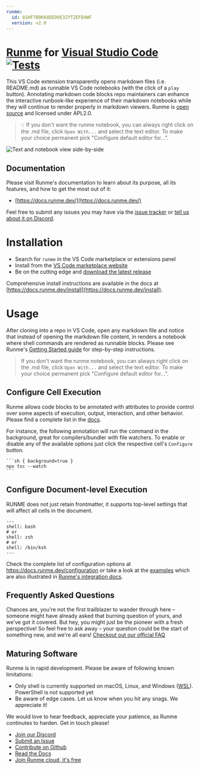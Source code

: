 ```yaml
---
runme:
  id: 01HF7B0KK8DED9E3ZYTZEFB4WF
  version: v2.0
---
```


# [Runme](http://runme.dev) for [Visual Studio Code](https://code.visualstudio.com/) [![Tests](https://github.com/stateful/vscode-runme/actions/workflows/test.yml/badge.svg)](https://github.com/stateful/vscode-runme/actions/workflows/test.yml)

This VS Code extension transparently opens markdown files (i.e. README.md) as runnable VS Code notebooks (with the click of a `play` button). Annotating markdown code blocks repo maintainers can enhance the interactive runbook-like experience of their markdown notebooks while they will continue to render properly in markdown viewers. Runme is [open source](https://docs.runme.dev/open-source) and licensed under APL2.0.

> 💡 If you don't want the runme notebook, you can always right click on the .md file, click `Open With...` and select the text editor. To make your choice permanent pick "Configure default editor for...".

![Text and notebook view side-by-side](https://runme.dev/img/short.gif)

## Documentation

Please visit Runme's documentation to learn about its purpose, all its features, and how to get the most out of it:

- [https://docs.runme.dev/](https://docs.runme.dev/)

Feel free to submit any issues you may have via the
[issue tracker](https://github.com/stateful/vscode-runme/issues) or [tell us about it on Discord](https://discord.gg/runme).

# Installation

- Search for `runme` in the VS Code marketplace or extensions panel
- Install from the [VS Code marketplace website](https://marketplace.visualstudio.com/items?itemName=stateful.runme)
- Be on the cutting edge and [download the latest release](https://github.com/stateful/vscode-runme/releases)

Comprehensive install instructions are available in the docs at [https://docs.runme.dev/install](https://docs.runme.dev/install).

# Usage

After cloning into a repo in VS Code, open any markdown file and notice that instead of opening the markdown file content, in renders a notebook where shell commands are rendered as runnable blocks. Please see Runme's [Getting Started guide](https://docs.runme.dev/getting-started) for step-by-step instructions.

> If you don't want the runme notebook, you can always right click on the .md file, click `Open With...` and select the text editor. To make your choice permanent pick "Configure default editor for...".

## Configure Cell Execution

Runme allows code blocks to be annotated with attributes to provide control over some aspects of execution, output, interaction, and other behavior. Please find a complete list in the [docs](https://docs.runme.dev/configuration#cell-level-options).

For instance, the following annotation will run the command in the background, great for compilers/bundler with file watchers. To enable or disable any of the available options just click the respective cell's `Configure` button.

    ```sh { background=true }
    npx tsc --watch
    ```

## Configure Document-level Execution

RUNME does not just retain frontmatter, it supports top-level settings that will affect all cells in the document.

``` {"id":"01HF7B0KK8DED9E3ZYTXMMAQFJ"}
---
shell: bash
# or
shell: zsh
# or
shell: /bin/ksh
---
```

Check the complete list of configuration options at https://docs.runme.dev/configuration or take a look at the [examples](https://github.com/stateful/vscode-runme/tree/main/examples) which are also illustrated in [Runme's integration docs](https://docs.runme.dev/integrations).

## Frequently Asked Questions

Chances are, you're not the first trailblazer to wander through here – someone might have already asked that burning question of yours, and we've got it covered. But hey, you might just be the pioneer with a fresh perspective! So feel free to ask away – your question could be the start of something new, and we're all ears! [Checkout out our official FAQ](https://docs.runme.dev/faq)

## Maturing Software

Runme is in rapid development. Please be aware of following known limitations:

- Only shell is currently supported on macOS, Linux, and Windows ([WSL]([url](https://learn.microsoft.com/en-us/windows/wsl/))). PowerShell is not supported yet
- Be aware of edge cases. Let us know when you hit any snags. We appreciate it!

We would love to hear feedback, appreciate your patience, as Runme continutes to harden. Get in touch please!

- [Join our Discord](https://discord.gg/runme)
- [Submit an Issue](https://github.com/stateful/runme/issues)
- [Contribute on Github](https://github.com/stateful/vscode-runme/blob/main/CONTRIBUTING.md)
- [Read the Docs](https://docs.runme.dev/)
- [Join Runme cloud, it's free](https://runme.dev/)
